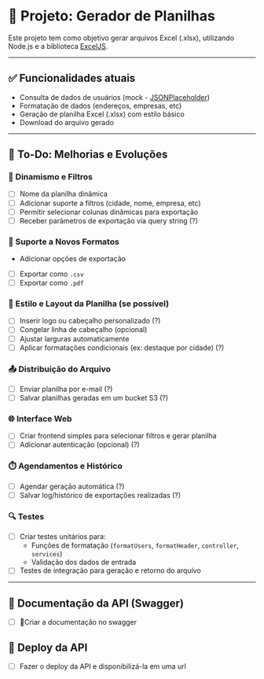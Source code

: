 # 📝 Projeto: Gerador de Planilhas

Este projeto tem como objetivo gerar arquivos Excel (.xlsx), utilizando Node.js e a biblioteca [ExcelJS](https://www.npmjs.com/package/exceljs).

---

## ✅ Funcionalidades atuais

- Consulta de dados de usuários (mock - [JSONPlaceholder](https://jsonplaceholder.typicode.com/users))
- Formatação de dados (endereços, empresas, etc)
- Geração de planilha Excel (.xlsx) com estilo básico
- Download do arquivo gerado

---

## 📌 To-Do: Melhorias e Evoluções

### 🔄 Dinamismo e Filtros

- [ ] Nome da planilha dinâmica
- [ ] Adicionar suporte a filtros (cidade, nome, empresa, etc)
- [ ] Permitir selecionar colunas dinâmicas para exportação
- [ ] Receber parâmetros de exportação via query string (?)

### 📁 Suporte a Novos Formatos

- Adicionar opções de exportação
- [ ] Exportar como `.csv`
- [ ] Exportar como `.pdf`

### 🎨 Estilo e Layout da Planilha (se possível)

- [ ] Inserir logo ou cabeçalho personalizado (?)
- [ ] Congelar linha de cabeçalho (opcional)
- [ ] Ajustar larguras automaticamente
- [ ] Aplicar formatações condicionais (ex: destaque por cidade) (?)

### 📤 Distribuição do Arquivo

- [ ] Enviar planilha por e-mail (?)
- [ ] Salvar planilhas geradas em um bucket S3 (?)

### 🌐 Interface Web

- [ ] Criar frontend simples para selecionar filtros e gerar planilha
- [ ] Adicionar autenticação (opcional) (?)

### ⏱️ Agendamentos e Histórico

- [ ] Agendar geração automática (?)
- [ ] Salvar log/histórico de exportações realizadas (?)

### 🔍 Testes

- [ ] Criar testes unitários para:
  - Funções de formatação (`formatUsers`, `formatHeader`, `controller`, `services`)
  - Validação dos dados de entrada
- [ ] Testes de integração para geração e retorno do arquivo

---

## 🧪 Documentação da API (Swagger)

- [ ] 📎Criar a documentação no swagger

## 🛜 Deploy da API

- [ ] Fazer o deploy da API e disponibilizá-la em uma url
